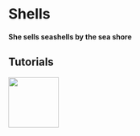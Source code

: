 # Shells

#### She sells seashells by the sea shore

## Tutorials

<a href="posix"><img src=".pix/posix.avif" style="width: 100px; height: auto;"></a> 

